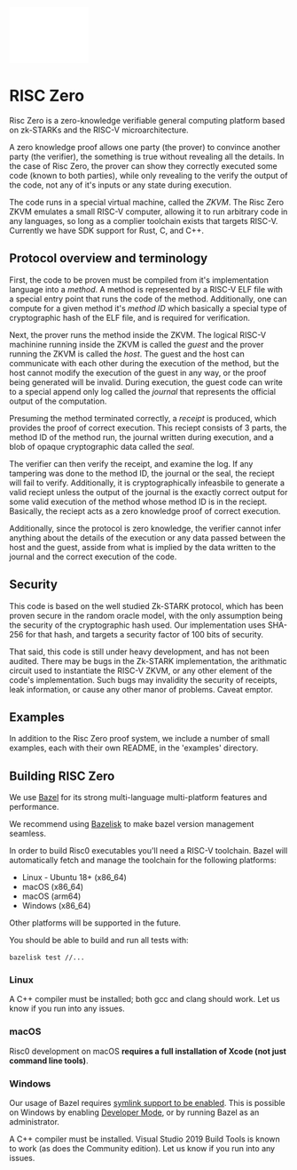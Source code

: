 <img src="docs/assets/images/Risc0-Logo_Horizontal.svg" height="100">

# RISC Zero

Risc Zero  is a zero-knowledge verifiable general computing platform based on
zk-STARKs and the RISC-V microarchitecture.

A zero knowledge proof allows one party (the prover) to convince another party
(the verifier), the something is true without revealing all the details.  In
the case of Risc Zero, the prover can show they correctly executed some code
(known to both parties), while only revealing to the verify the output of the
code, not any of it's inputs or any state during execution.

The code runs in a special virtual machine, called the *ZKVM*.  The Risc Zero
ZKVM emulates a small RISC-V computer, allowing it to run arbitrary code in any
languages, so long as a complier toolchain exists that targets RISC-V.
Currently we have SDK support for Rust, C, and C++.

## Protocol overview and terminology

First, the code to be proven must be compiled from it's implementation language
into a *method*.  A method is represented by a RISC-V ELF file with a special
entry point that runs the code of the method.  Additionally, one can compute
for a given method it's *method ID* which basically a special type of
cryptographic hash of the ELF file, and is required for verification.

Next, the prover runs the method inside the ZKVM.  The logical RISC-V machinine
running inside the ZKVM is called the *guest* and the prover running the ZKVM
is called the *host*.  The guest and the host can communicate with each other
during the execution of the method, but the host cannot modify the execution of
the guest in any way, or the proof being generated will be invalid. During
execution, the guest code can write to a special append only log called the
*journal* that represents the official output of the computation.

Presuming the method terminated correctly, a *receipt* is produced, which
provides the proof of correct execution. This reciept consists of 3 parts, the
method ID of the method run, the journal written during execution, and a blob
of opaque cryptographic data called the *seal*. 

The verifier can then verify the receipt, and examine the log.  If any
tampering was done to the method ID, the journal or the seal, the reciept will
fail to verify.  Additionally, it is cryptographically infeasbile to generate a
valid reciept unless the output of the journal is the exactly correct output
for some valid execution of the method whose method ID is in the reciept.
Basically, the reciept acts as a zero knowledge proof of correct execution.

Additionally, since the protocol is zero knowledge, the verifier cannot infer
anything about the details of the execution or any data passed between the host
and the guest, asside from what is implied by the data written to the journal
and the correct execution of the code.

## Security

This code is based on the well studied Zk-STARK protocol, which has been proven
secure in the random oracle model, with the only assumption being the security
of the cryptographic hash used.  Our implementation uses SHA-256 for that hash,
and targets a security factor of 100 bits of security.

That said, this code is still under heavy development, and has not been
audited.  There may be bugs in the Zk-STARK implementation, the arithmatic
circuit used to instantiate the RISC-V ZKVM, or any other element of the code's
implementation.  Such bugs may invalidity the security of receipts, leak
information, or cause any other manor of problems.  Caveat emptor.

## Examples

In addition to the Risc Zero proof system, we include a number of small
examples, each with their own README, in the 'examples' directory.

## Building RISC Zero

We use [Bazel](https://bazel.build) for its strong multi-language multi-platform
features and performance.

We recommend using [Bazelisk](https://github.com/bazelbuild/bazelisk) to make
bazel version management seamless.

In order to build Risc0 executables you'll need a RISC-V toolchain.
Bazel will automatically fetch and manage the toolchain for the following platforms:

* Linux - Ubuntu 18+ (x86_64)
* macOS (x86_64)
* macOS (arm64)
* Windows (x86_64)

Other platforms will be supported in the future.

You should be able to build and run all tests with:

```
bazelisk test //...
```

### Linux

A C++ compiler must be installed; both gcc and clang should work.
Let us know if you run into any issues.

### macOS

Risc0 development on macOS **requires a full installation of Xcode (not just command line tools)**.

### Windows

Our usage of Bazel requires [symlink support to be enabled](https://bazel.build/docs/windows#symlink).
This is possible on Windows by enabling [Developer Mode](https://docs.microsoft.com/en-us/windows/apps/get-started/enable-your-device-for-development),
or by running Bazel as an administrator.

A C++ compiler must be installed. Visual Studio 2019 Build Tools is known to work (as does the Community edition).
Let us know if you run into any issues.

